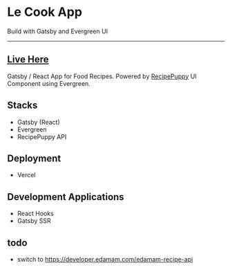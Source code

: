 # Le Cook App
Build with Gatsby and Evergreen UI
___
## [Live Here](https://le-cook.now.sh/)


Gatsby / React App for Food Recipes. 
Powered by [RecipePuppy](http://recipepuppy.com/)
UI Component using Evergreen.

## Stacks
- Gatsby (React)
- Evergreen
- RecipePuppy API

## Deployment
- Vercel

## Development Applications
- React Hooks
- Gatsby SSR

## todo
- switch to https://developer.edamam.com/edamam-recipe-api
